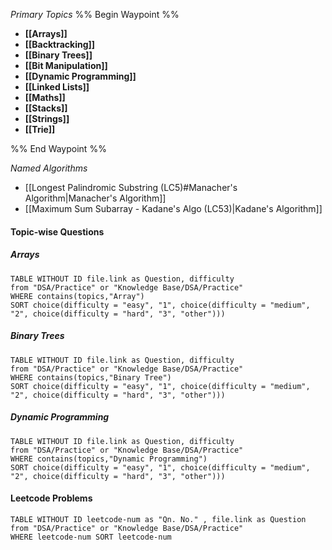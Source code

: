 *Primary Topics*
%% Begin Waypoint %%
- **[[Arrays]]**
- **[[Backtracking]]**
- **[[Binary Trees]]**
- **[[Bit Manipulation]]**
- **[[Dynamic Programming]]**
- **[[Linked Lists]]**
- **[[Maths]]**
- **[[Stacks]]**
- **[[Strings]]**
- **[[Trie]]**

%% End Waypoint %%


*Named Algorithms*
- [[Longest Palindromic Substring (LC5)#Manacher's Algorithm|Manacher's Algorithm]]
- [[Maximum Sum Subarray - Kadane's Algo (LC53)|Kadane's Algorithm]]


#### Topic-wise Questions
##### Arrays

```dataview
TABLE WITHOUT ID file.link as Question, difficulty
from "DSA/Practice" or "Knowledge Base/DSA/Practice"
WHERE contains(topics,"Array") 
SORT choice(difficulty = "easy", "1", choice(difficulty = "medium", "2", choice(difficulty = "hard", "3", "other")))
```

##### Binary Trees

```dataview
TABLE WITHOUT ID file.link as Question, difficulty
from "DSA/Practice" or "Knowledge Base/DSA/Practice"
WHERE contains(topics,"Binary Tree") 
SORT choice(difficulty = "easy", "1", choice(difficulty = "medium", "2", choice(difficulty = "hard", "3", "other")))
```

##### Dynamic Programming
```dataview
TABLE WITHOUT ID file.link as Question, difficulty
from "DSA/Practice" or "Knowledge Base/DSA/Practice"
WHERE contains(topics,"Dynamic Programming") 
SORT choice(difficulty = "easy", "1", choice(difficulty = "medium", "2", choice(difficulty = "hard", "3", "other")))
```



#### Leetcode Problems

```dataview
TABLE WITHOUT ID leetcode-num as "Qn. No." , file.link as Question
from "DSA/Practice" or "Knowledge Base/DSA/Practice"
WHERE leetcode-num SORT leetcode-num
```